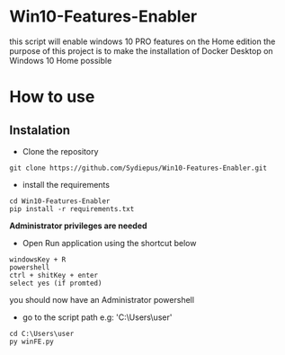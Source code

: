 # Win10-Features-Enabler
this script will enable windows 10 PRO features on the Home edition
the purpose of this project is to make the installation of Docker Desktop on Windows 10 Home possible
# How to use
## Instalation
- Clone the repository
```
git clone https://github.com/Sydiepus/Win10-Features-Enabler.git
```
- install the requirements
```
cd Win10-Features-Enabler
pip install -r requirements.txt
```
**Administrator privileges are needed**
- Open Run application using the shortcut below
```
windowsKey + R
powershell
ctrl + shitKey + enter
select yes (if promted)
```
you should now have an Administrator powershell
- go to the script path e.g: 'C:\Users\user'
```
cd C:\Users\user
py winFE.py
```
